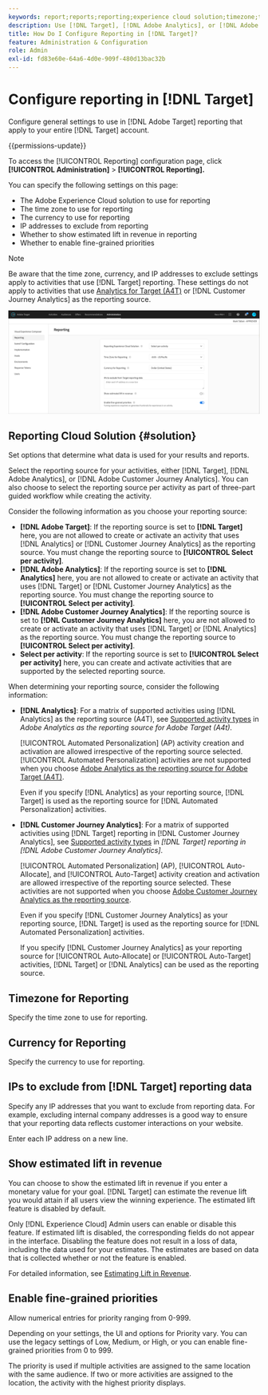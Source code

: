 ```yaml
---
keywords: report;reports;reporting;experience cloud solution;timezone;time zone;currency;exclude IPs;estimated lift in revenue;revenue;lift in revenue;fine-grained priorities;fine-grained
description: Use [!DNL Target], [!DNL Adobe Analytics], or [!DNL Adobe Customer Journey Analytics] as the reporting source, specify the default time zone and currency format, add IP addresses to exclude from reporting, and more.
title: How Do I Configure Reporting in [!DNL Target]?
feature: Administration & Configuration
role: Admin
exl-id: fd83e60e-64a6-4d0e-909f-480d13bac32b
---
```

# Configure reporting in [!DNL Target]

Configure general settings to use in [!DNL Adobe Target] reporting that apply to your entire [!DNL Target] account.

{{permissions-update}}

To access the [!UICONTROL Reporting] configuration page, click **[!UICONTROL Administration]** > **[!UICONTROL Reporting].**

You can specify the following settings on this page:

* The Adobe Experience Cloud solution to use for reporting
* The time zone to use for reporting
* The currency to use for reporting
* IP addresses to exclude from reporting
* Whether to show estimated lift in revenue in reporting
* Whether to enable fine-grained priorities

>[!NOTE]
>
>Be aware that the time zone, currency, and IP addresses to exclude settings apply to activities that use [!DNL Target] reporting. These settings do not apply to activities that use [Analytics for Target (A4T)](/help/main/c-integrating-target-with-mac/a4t/a4t.md) or [!DNL Customer Journey Analytics] as the reporting source.

![Reporting page](/help/main/administrating-target/assets/reporting.png)

## Reporting Cloud Solution {#solution}

Set options that determine what data is used for your results and reports.

Select the reporting source for your activities, either [!DNL Target], [!DNL Adobe Analytics], or [!DNL Adobe Customer Journey Analytics]. You can also choose to select the reporting source per activity as part of three-part guided workflow while creating the activity. 

Consider the following information as you choose your reporting source:

* **[!DNL Adobe Target]**: If the reporting source is set to **[!DNL Target]** here, you are not allowed to create or activate an activity that uses [!DNL Analytics] or [!DNL Customer Journey Analytics] as the reporting source. You must change the reporting source to **[!UICONTROL Select per activity]**.
* **[!DNL Adobe Analytics]**: If the reporting source is set to **[!DNL Analytics]** here, you are not allowed to create or activate an activity that uses [!DNL Target] or [!DNL Customer Journey Analytics] as the reporting source. You must change the reporting source to **[!UICONTROL Select per activity]**.
* **[!DNL Adobe Customer Journey Analytics]**: If the reporting source is set to **[!DNL Customer Journey Analytics]** here, you are not allowed to create or activate an activity that uses [!DNL Target] or [!DNL Analytics] as the reporting source. You must change the reporting source to **[!UICONTROL Select per activity]**.
* **Select per activity**: If the reporting source is set to **[!UICONTROL Select per activity]** here, you can create and activate activities that are supported by the selected reporting source.

When determining your reporting source, consider the following information:

  * **[!DNL Analytics]**: For a matrix of supported activities using [!DNL Analytics] as the reporting source (A4T), see [Supported activity types](/help/main/c-integrating-target-with-mac/a4t/a4t.md#section_F487896214BF4803AF78C552EF1669AA) in *Adobe Analytics as the reporting source for Adobe Target (A4t)*.

    [!UICONTROL Automated Personalization] (AP) activity creation and activation are allowed irrespective of the reporting source selected. [!UICONTROL Automated Personalization] activities are not supported when you choose [Adobe Analytics as the reporting source for Adobe Target (A4T)](/help/main/c-integrating-target-with-mac/a4t/a4t.md). 
    
    Even if you specify [!DNL Analytics] as your reporting source, [!DNL Target] is used as the reporting source for [!DNL Automated Personalization] activities. 

  * **[!DNL Customer Journey Analytics]**: For a matrix of supported activities using [!DNL Target] reporting in [!DNL Customer Journey Analytics], see [Supported activity types](/help/main/c-integrating-target-with-mac/cja/target-reporting-in-cja.md#supported-activities) in *[!DNL Target] reporting in [!DNL Adobe Customer Journey Analytics]*.

    [!UICONTROL Automated Personalization] (AP), [!UICONTROL Auto-Allocate], and [!UICONTROL Auto-Target] activity creation and activation are allowed irrespective of the reporting source selected. These activities are not supported when you choose [Adobe Customer Journey Analytics as the reporting source](/help/main/c-integrating-target-with-mac/cja/target-reporting-in-cja.md). 
    
    Even if you specify [!DNL Customer Journey Analytics] as your reporting source, [!DNL Target] is used as the reporting source for [!DNL Automated Personalization] activities. 
    
    If you specify [!DNL Customer Journey Analytics] as your reporting source for [!UICONTROL Auto-Allocate] or [!UICONTROL Auto-Target] activities, [!DNL Target] or [!DNL Analytics] can be used as the reporting source. 

## Timezone for Reporting

Specify the time zone to use for reporting.

## Currency for Reporting

Specify the currency to use for reporting.

## IPs to exclude from [!DNL Target] reporting data

Specify any IP addresses that you want to exclude from reporting data. For example, excluding internal company addresses is a good way to ensure that your reporting data reflects customer interactions on your website.

Enter each IP address on a new line.

## Show estimated lift in revenue

You can choose to show the estimated lift in revenue if you enter a monetary value for your goal. [!DNL Target] can estimate the revenue lift you would attain if all users view the winning experience. The estimated lift feature is disabled by default.

Only [!DNL Experience Cloud] Admin users can enable or disable this feature. If estimated lift is disabled, the corresponding fields do not appear in the interface. Disabling the feature does not result in a loss of data, including the data used for your estimates. The estimates are based on data that is collected whether or not the feature is enabled.

For detailed information, see [Estimating Lift in Revenue](/help/main/administrating-target/r-target-account-preferences/estimating-lift-in-revenue.md).

## Enable fine-grained priorities

Allow numerical entries for priority ranging from 0-999.

Depending on your settings, the UI and options for Priority  vary. You can use the legacy settings of Low, Medium, or High, or you can enable fine-grained priorities from 0 to 999.

The priority is used if multiple activities are assigned to the same location with the same audience. If two or more activities are assigned to the location, the activity with the highest priority displays.
